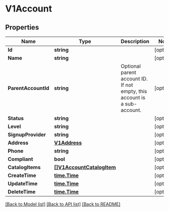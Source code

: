 # V1Account

## Properties

Name | Type | Description | Notes
------------ | ------------- | ------------- | -------------
**Id** | **string** |  | [optional] 
**Name** | **string** |  | [optional] 
**ParentAccountId** | **string** | Optional parent account ID. If not empty, this account is a sub-account. | [optional] 
**Status** | **string** |  | [optional] 
**Level** | **string** |  | [optional] 
**SignupProvider** | **string** |  | [optional] 
**Address** | [**V1Address**](v1Address.md) |  | [optional] 
**Phone** | **string** |  | [optional] 
**Compliant** | **bool** |  | [optional] 
**CatalogItems** | [**[]V1AccountCatalogItem**](v1AccountCatalogItem.md) |  | [optional] 
**CreateTime** | [**time.Time**](time.Time.md) |  | [optional] 
**UpdateTime** | [**time.Time**](time.Time.md) |  | [optional] 
**DeleteTime** | [**time.Time**](time.Time.md) |  | [optional] 

[[Back to Model list]](../README.md#documentation-for-models) [[Back to API list]](../README.md#documentation-for-api-endpoints) [[Back to README]](../README.md)


